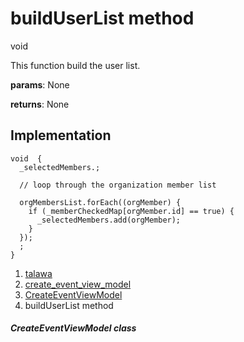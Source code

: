 
<div>

# buildUserList method

</div>


void 



This function build the user list.

**params**: None

**returns**: None



## Implementation

``` language-dart
void  {
  _selectedMembers.;

  // loop through the organization member list

  orgMembersList.forEach((orgMember) {
    if (_memberCheckedMap[orgMember.id] == true) {
      _selectedMembers.add(orgMember);
    }
  });
  ;
}
```







1.  [talawa](../../index.html)
2.  [create_event_view_model](../../view_model_after_auth_view_models_event_view_models_create_event_view_model/)
3.  [CreateEventViewModel](../../view_model_after_auth_view_models_event_view_models_create_event_view_model/CreateEventViewModel-class.html)
4.  buildUserList method

##### CreateEventViewModel class







